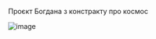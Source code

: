 Проєкт Богдана з констракту про космос

![image](https://github.com/user-attachments/assets/e70c1cdd-d2c2-4582-93f8-1437004de037)
